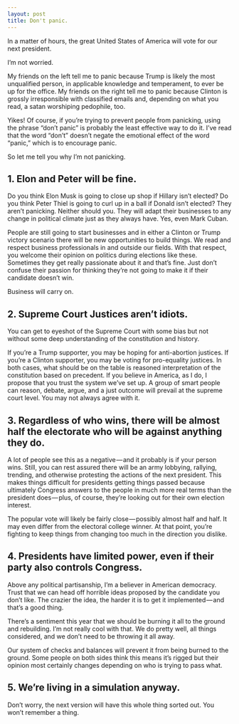 ```yaml
---
layout: post
title: Don't panic.
---
```


In a matter of hours, the great United States of America will vote for our next president.

I’m not worried.

My friends on the left tell me to panic because Trump is likely the most unqualified person, in applicable knowledge and temperament, to ever be up for the office. My friends on the right tell me to panic because Clinton is grossly irresponsible with classified emails and, depending on what you read, a satan worshiping pedophile, too.

Yikes! Of course, if you’re trying to prevent people from panicking, using the phrase “don’t panic” is probably the least effective way to do it. I’ve read that the word “don’t” doesn’t negate the emotional effect of the word “panic,” which is to encourage panic.

So let me tell you why I’m not panicking.

## 1. Elon and Peter will be fine.

Do you think Elon Musk is going to close up shop if Hillary isn’t elected? Do you think Peter Thiel is going to curl up in a ball if Donald isn’t elected? They aren’t panicking. Neither should you. They will adapt their businesses to any change in political climate just as they always have.
Yes, even Mark Cuban.

People are still going to start businesses and in either a Clinton or Trump victory scenario there will be new opportunities to build things. We read and respect business professionals in and outside our fields. With that respect, you welcome their opinion on politics during elections like these. Sometimes they get really passionate about it and that’s fine. Just don’t confuse their passion for thinking they’re not going to make it if their candidate doesn’t win.

Business will carry on.

## 2. Supreme Court Justices aren’t idiots.

You can get to eyeshot of the Supreme Court with some bias but not without some deep understanding of the constitution and history.

If you’re a Trump supporter, you may be hoping for anti-abortion justices. If you’re a Clinton supporter, you may be voting for pro-equality justices. In both cases, what should be on the table is reasoned interpretation of the constitution based on precedent. If you believe in America, as I do, I propose that you trust the system we’ve set up. A group of smart people can reason, debate, argue, and a just outcome will prevail at the supreme court level. You may not always agree with it.

## 3. Regardless of who wins, there will be almost half the electorate who will be against anything they do.

A lot of people see this as a negative — and it probably is if your person wins. Still, you can rest assured there will be an army lobbying, rallying, trending, and otherwise protesting the actions of the next president.
This makes things difficult for presidents getting things passed because ultimately Congress answers to the people in much more real terms than the president does — plus, of course, they’re looking out for their own election interest.

The popular vote will likely be fairly close — possibly almost half and half. It may even differ from the electoral college winner. At that point, you’re fighting to keep things from changing too much in the direction you dislike.

## 4. Presidents have limited power, even if their party also controls Congress.

Above any political partisanship, I’m a believer in American democracy. Trust that we can head off horrible ideas proposed by the candidate you don’t like. The crazier the idea, the harder it is to get it implemented — and that’s a good thing.

There’s a sentiment this year that we should be burning it all to the ground and rebuilding. I’m not really cool with that. We do pretty well, all things considered, and we don’t need to be throwing it all away.

Our system of checks and balances will prevent it from being burned to the ground. Some people on both sides think this means it’s rigged but their opinion most certainly changes depending on who is trying to pass what.

## 5. We’re living in a simulation anyway.

Don’t worry, the next version will have this whole thing sorted out. You won’t remember a thing.
